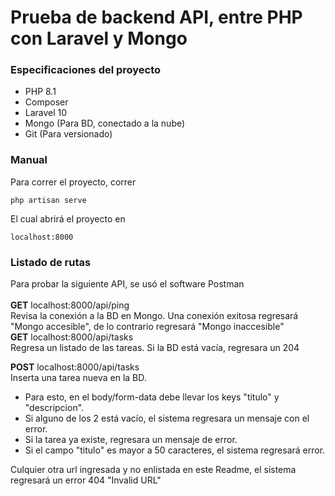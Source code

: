 <h1>Prueba de backend API, entre PHP con Laravel y Mongo</h1> 

<h3>Especificaciones del proyecto</h3> 

<ul>
    <li>PHP 8.1</li>
    <li>Composer</li>
    <li>Laravel 10</li>
    <li>Mongo (Para BD, conectado a la nube)</li>
    <li>Git (Para versionado)</li>
</ul>

<h3>Manual</h3>

Para correr el proyecto, correr

<code>php artisan serve</code>

El cual abrirá el proyecto en 

<code>localhost:8000</code>

<h3>Listado de rutas</h3>
Para probar la siguiente API, se usó el software Postman
<br>
<br>
<b>GET</b> localhost:8000/api/ping
<br>
Revisa la conexión a la BD en Mongo. Una conexión exitosa regresará "Mongo accesible", de lo contrario regresará "Mongo inaccesible"
<br>
<b>GET</b> localhost:8000/api/tasks
<br>
Regresa un listado de las tareas. Si la BD está vacía, regresara un 204

<b>POST</b> localhost:8000/api/tasks
<br>
Inserta una tarea nueva en la BD. 
<ul>
<li>Para esto, en el body/form-data debe llevar los keys "titulo" y "descripcion".</li>  
<li>Si alguno de los 2 está vacío, el sistema regresara un mensaje con el error. </li>
<li>Si la tarea ya existe, regresara un mensaje de error. </li>
<li>Si el campo "titulo" es mayor a 50 caracteres, el sistema regresará error.</li>
</ul>

Culquier otra url ingresada y no enlistada en este Readme, el sistema regresará un error 404 "Invalid URL"
